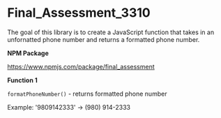 # Final_Assessment_3310

The goal of this library is to create a JavaScript function that takes in an unfornatted phone number and returns a formatted phone number.

**NPM Package** 

https://www.npmjs.com/package/final_assessment

**Function 1** 

`formatPhoneNumber()` - returns formatted phone number

Example: '9809142333' -> (980) 914-2333

